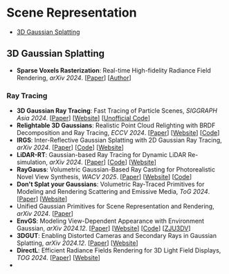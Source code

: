 # Scene Representation

- [3D Gaussian Splatting](#3D-Gaussian-Splatting)



## 3D Gaussian Splatting

- **Sparse Voxels Rasterization**: Real-time High-fidelity Radiance Field Rendering, *arXiv 2024*. [[Paper](https://arxiv.org/abs/2412.04459)] [[Author](https://sunset1995.github.io/)]



### Ray Tracing

- **3D Gaussian Ray Tracing**: Fast Tracing of Particle Scenes, *SIGGRAPH Asia 2024*. [[Paper](https://arxiv.org/abs/2407.07090v3)] [[Website](https://gaussiantracer.github.io/)] [[Unofficial Code](https://github.com/fudan-zvg/gaussian-raytracing)]
- **Relightable 3D Gaussians**: Realistic Point Cloud Relighting with BRDF Decomposition and Ray Tracing, *ECCV 2024*. [[Paper](https://arxiv.org/abs/2311.16043)] [[Website](https://nju-3dv.github.io/projects/Relightable3DGaussian/)] [[Code](https://github.com/NJU-3DV/Relightable3DGaussian)]
- **IRGS**: Inter-Reflective Gaussian Splatting with 2D Gaussian Ray Tracing, *arXiv 2024*. [[Paper](https://arxiv.org/abs/2412.15867)] [[Code](https://github.com/fudan-zvg/IRGS)] [[Website](https://fudan-zvg.github.io/IRGS/)]
- **LiDAR-RT**: Gaussian-based Ray Tracing for Dynamic LiDAR Re-simulation, *arXiv 2024*. [[Paper](https://arxiv.org/abs/2412.15199)] [[Code](https://github.com/zju3dv/LiDAR-RT)] [[Website](https://zju3dv.github.io/lidar-rt/)]
- **RayGauss**: Volumetric Gaussian-Based Ray Casting for Photorealistic Novel View Synthesis, *WACV 2025*. [[Paper](https://arxiv.org/abs/2408.03356)] [[Website](https://raygauss.github.io/)] [[Code](https://github.com/hugobl1/ray_gauss)]
- **Don't Splat your Gaussians**: Volumetric Ray-Traced Primitives for Modeling and Rendering Scattering and Emissive Media, *ToG 2024*. [[Paper](https://arxiv.org/abs/2405.15425)] [[Website](https://arcanous98.github.io/projectPages/gaussianVolumes.html)]
- Unified Gaussian Primitives for Scene Representation and Rendering, *arXiv 2024*. [[Paper](https://arxiv.org/abs/2406.09733v2)]
- **EnvGS**: Modeling View-Dependent Appearance with Environment Gaussian, *arXiv 2024.12*. [[Paper](https://arxiv.org/abs/2412.15215)] [[Website](https://zju3dv.github.io/envgs/)] [[Code](https://github.com/zju3dv/EnvGS)] [[ZJU3DV](https://github.com/zju3dv)]
- **3DGUT**: Enabling Distorted Cameras and Secondary Rays in Gaussian Splatting, *arXiv 2024.12*. [[Paper](https://arxiv.org/abs/2412.12507)] [[Website](https://research.nvidia.com/labs/toronto-ai/3DGUT/)]
- **DirectL**: Efficient Radiance Fields Rendering for 3D Light Field Displays, *TOG 2024*. [[Paper](https://arxiv.org/abs/2407.14053)] [[Website](https://direct-l.github.io/)]
- 

